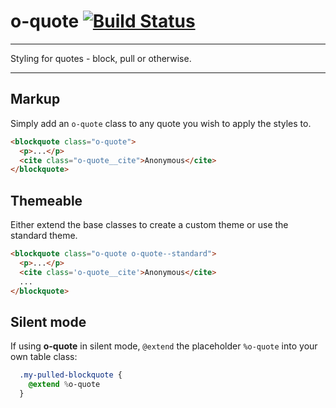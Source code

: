 # o-quote [![Build Status](https://travis-ci.org/Financial-Times/o-quote.svg?branch=master)](https://travis-ci.org/Financial-Times/o-quote)

___
Styling for quotes - block, pull or otherwise.
___

## Markup

Simply add an `o-quote` class to any quote you wish to apply the styles to.

```html
<blockquote class="o-quote">
  <p>...</p>
  <cite class="o-quote__cite">Anonymous</cite>
</blockquote>
```

## Themeable

Either extend the base classes to create a custom theme or use the standard theme.

```html
<blockquote class="o-quote o-quote--standard">
  <p>...</p>
  <cite class='o-quote__cite'>Anonymous</cite>
  ...
</blockquote>
```

## Silent mode

If using __o-quote__ in silent mode, `@extend` the placeholder `%o-quote` into your own table class:

```sass
  .my-pulled-blockquote {
    @extend %o-quote
  }
```
